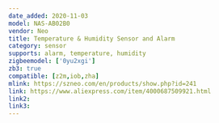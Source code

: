 ```yaml
---
date_added: 2020-11-03
model: NAS-AB02B0
vendor: Neo 
title: Temperature & Humidity Sensor and Alarm
category: sensor
supports: alarm, temperature, humidity
zigbeemodel: ['0yu2xgi']
zb3: true
compatible: [z2m,iob,zha]
mlink: https://szneo.com/en/products/show.php?id=241
link: https://www.aliexpress.com/item/4000687509921.html
link2: 
link3: 
---
```

